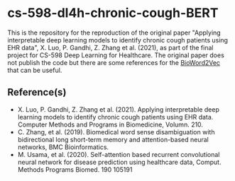 # cs-598-dl4h-chronic-cough-BERT

This is the repository for the reproduction of the original paper "Applying interpretable deep learning models to identify chronic cough patients using EHR data", X. Luo, P. Gandhi, Z. Zhang et al. (2021), as part of the final project for CS-598 Deep Learning for Healthcare. The original paper does not publish the code but there are some references for the [BioWord2Vec](https://github.com/ncbi-nlp/BioSentVec) that can be useful. 



## Reference(s)
* X. Luo, P. Gandhi, Z. Zhang et al. (2021). Applying interpretable deep learning models to identify chronic cough patients using EHR data. Computer Methods and Programs in Biomedicine, Volumn. 210.
* C. Zhang, et al. (2019). Biomedical word sense disambiguation with bidirectional long short-term memory and attention-based neural networks, BMC Bioinformatics.
* M. Usama, et al. (2020). Self-attention based recurrent convolutional neural network for disease prediction using healthcare data, Comput. Methods Programs Biomed. 190 105191

